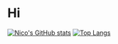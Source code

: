 # Hi

[![Nico's GitHub stats](https://github-readme-stats.vercel.app/api?username=Nic0o0o&theme=onedark)](https://github.com/anuraghazra/github-readme-stats)  [![Top Langs](https://github-readme-stats.vercel.app/api/top-langs/?username=Nic0o0o&layout=compact&theme=onedark)](https://github.com/Nic0o0o/github-readme-stats)




